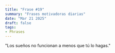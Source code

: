 ```yaml
---
title: "Frase #19"
summary: "Frases motivadoras diarias"
date: "Mar 21 2025"
draft: false
tags:
- Phrases
---
```


"Los sueños no funcionan a menos que tú lo hagas."
